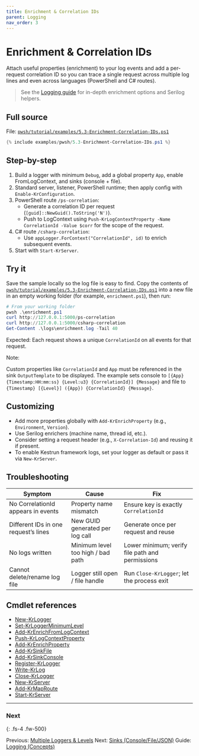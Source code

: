 ```yaml
---
title: Enrichment & Correlation IDs
parent: Logging
nav_order: 3
---
```


# Enrichment & Correlation IDs

Attach useful properties (enrichment) to your log events and add a per-request
correlation ID so you can trace a single request across multiple log lines
and even across languages (PowerShell and C# routes).

> See the [Logging guide](/guides/logging) for in-depth enrichment options and Serilog helpers.

## Full source

File: [`pwsh/tutorial/examples/5.3-Enrichment-Correlation-IDs.ps1`][5.3-Enrichment-Correlation-IDs.ps1]

```powershell
{% include examples/pwsh/5.3-Enrichment-Correlation-IDs.ps1 %}
```

## Step-by-step

1. Build a logger with minimum `Debug`, add a global property `App`, enable FromLogContext, and sinks (console + file).
2. Standard server, listener, PowerShell runtime; then apply config with `Enable-KrConfiguration`.
3. PowerShell route `/ps-correlation`:
   - Generate a correlation ID per request (`[guid]::NewGuid().ToString('N')`).
   - Push to LogContext using `Push-KrLogContextProperty -Name CorrelationId -Value $corr` for the scope of the request.
4. C# route `/csharp-correlation`:
   - Use `appLogger.ForContext("CorrelationId", id)` to enrich subsequent events.
5. Start with `Start-KrServer`.

## Try it

Save the sample locally so the log file is easy to find. Copy the contents of
[`pwsh/tutorial/examples/5.3-Enrichment-Correlation-IDs.ps1`][5.3-Enrichment-Correlation-IDs.ps1] into a new file in an
empty working folder (for example, `enrichment.ps1`), then run:

```powershell
# From your working folder
pwsh .\enrichment.ps1
curl http://127.0.0.1:5000/ps-correlation
curl http://127.0.0.1:5000/csharp-correlation
Get-Content .\logs\enrichment.log -Tail 40
```

Expected: Each request shows a unique `CorrelationId` on all events for that request.

Note:

Custom properties like `CorrelationId` and `App` must be referenced in the sink
`OutputTemplate` to be displayed. The example sets console to
`[{App} {Timestamp:HH:mm:ss} {Level:u3} {CorrelationId}] {Message}` and file to
`{Timestamp} [{Level}] ({App}) {CorrelationId} {Message}`.

## Customizing

- Add more properties globally with `Add-KrEnrichProperty` (e.g., `Environment`, `Version`).
- Use Serilog enrichers (machine name, thread id, etc.).
- Consider setting a request header (e.g., `X-Correlation-Id`) and reusing it if present.
- To enable Kestrun framework logs, set your logger as default or pass it via `New-KrServer`.

## Troubleshooting

| Symptom                              | Cause                             | Fix                                             |
|--------------------------------------|-----------------------------------|-------------------------------------------------|
| No CorrelationId appears in events   | Property name mismatch            | Ensure key is exactly `CorrelationId`           |
| Different IDs in one request’s lines | New GUID generated per log call   | Generate once per request and reuse             |
| No logs written                      | Minimum level too high / bad path | Lower minimum; verify file path and permissions |
| Cannot delete/rename log file        | Logger still open / file handle   | Run `Close-KrLogger`; let the process exit      |

## Cmdlet references

- [New-KrLogger][New-KrLogger]
- [Set-KrLoggerMinimumLevel][Set-KrLoggerMinimumLevel]
- [Add-KrEnrichFromLogContext][Add-KrEnrichFromLogContext]
- [Push-KrLogContextProperty][Push-KrLogContextProperty]
- [Add-KrEnrichProperty][Add-KrEnrichProperty]
- [Add-KrSinkFile][Add-KrSinkFile]
- [Add-KrSinkConsole][Add-KrSinkConsole]
- [Register-KrLogger][Register-KrLogger]
- [Write-KrLog][Write-KrLog]
- [Close-KrLogger][Close-KrLogger]
- [New-KrServer][New-KrServer]
- [Add-KrMapRoute][Add-KrMapRoute]
- [Start-KrServer][Start-KrServer]

---

### Next

{: .fs-4 .fw-500}

Previous: [Multiple Loggers & Levels](./2.Multiple-Loggers-Levels)
Next: [Sinks (Console/File/JSON)](./4.Sinks)
Guide: [Logging (Concepts)](/guides/logging)

[5.3-Enrichment-Correlation-IDs.ps1]: pwsh/tutorial/examples/5.3-Enrichment-Correlation-IDs.ps1
[New-KrLogger]: /pwsh/cmdlets/New-KrLogger
[Set-KrLoggerMinimumLevel]: /pwsh/cmdlets/Set-KrLoggerMinimumLevel
[Add-KrEnrichProperty]: /pwsh/cmdlets/Add-KrEnrichProperty
[Add-KrEnrichFromLogContext]: /pwsh/cmdlets/Add-KrEnrichFromLogContext
[Push-KrLogContextProperty]: /pwsh/cmdlets/Push-KrLogContextProperty
[Add-KrSinkFile]: /pwsh/cmdlets/Add-KrSinkFile
[Add-KrSinkConsole]: /pwsh/cmdlets/Add-KrSinkConsole
[Register-KrLogger]: /pwsh/cmdlets/Register-KrLogger
[Write-KrLog]: /pwsh/cmdlets/Write-KrLog
[New-KrServer]: /pwsh/cmdlets/New-KrServer
[Add-KrMapRoute]: /pwsh/cmdlets/Add-KrMapRoute
[Start-KrServer]: /pwsh/cmdlets/Start-KrServer
[Close-KrLogger]: /pwsh/cmdlets/Close-KrLogger
